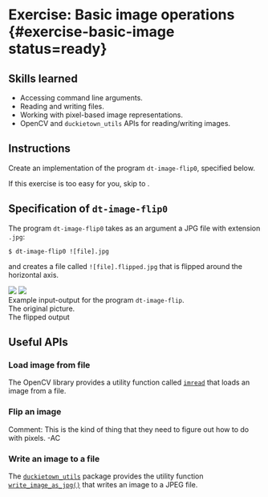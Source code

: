 # Exercise: Basic image operations {#exercise-basic-image status=ready}



## Skills learned

- Accessing command line arguments.
- Reading and writing files.
- Working with pixel-based image representations.
- OpenCV and `duckietown_utils` APIs for reading/writing images.


## Instructions

Create an implementation of the program `dt-image-flip0`, specified below.

If this exercise is too easy for you, skip to [](+exercises#exercise-specifications).


## Specification of `dt-image-flip0`

The program `dt-image-flip0` takes as an argument a JPG file with extension `.jpg`:

    $ dt-image-flip0 ![file].jpg

and creates a file called `![file].flipped.jpg` that is flipped around the horizontal axis.


<div figure-id="fig:example1" figure-class="flow-subfigures">
    <img figure-id="subfig:original1" src='image-ops-original.jpg'/>
    <img figure-id="subfig:flip1"     src='image-ops-flip.jpg'/>
</div>

<figcaption id="fig:example:caption">
Example input-output for the program <code>dt-image-flip</code>.
</figcaption>

<figcaption id="subfig:original1:caption">
The original picture.
</figcaption>

<figcaption id="subfig:flip1:caption">
The flipped output
</figcaption>


## Useful APIs

### Load image from file

The OpenCV library provides a utility function called [`imread`](http://docs.opencv.org/2.4/modules/highgui/doc/reading_and_writing_images_and_video.html#imread)
that loads an image from a file.


### Flip an image

<!-- The OpenCV library provides a utility function called [`flip`](http://docs.opencv.org/2.4/modules/core/doc/operations_on_arrays.html?highlight=flip#flip)
that flips an image around vertical, horizontal, or both axes. -->

Comment: This is the kind of thing that they need to figure out how to do
with pixels. -AC

### Write an image to a file

The [`duckietown_utils`](+software_devel#duckietown-utils-library)
package provides the utility function [`write_image_as_jpg()`](+software_devel#duckietown_utils-write_image_as_jpg)
that writes an image to a JPEG file.
